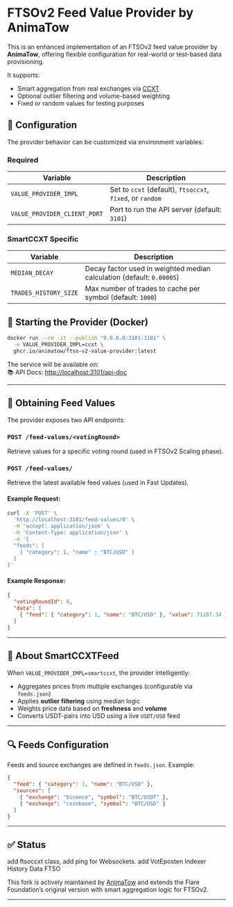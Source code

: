 # FTSOv2 Feed Value Provider by AnimaTow

This is an enhanced implementation of an FTSOv2 feed value provider by **AnimaTow**, offering flexible configuration for real-world or test-based data provisioning.

It supports:
- Smart aggregation from real exchanges via [CCXT](https://ccxt.readthedocs.io/)
- Optional outlier filtering and volume-based weighting
- Fixed or random values for testing purposes

## 🔧 Configuration

The provider behavior can be customized via environment variables:

### Required

| Variable               | Description                                               |
|------------------------|-----------------------------------------------------------|
| `VALUE_PROVIDER_IMPL`  | Set to `ccxt` (default), `ftsoccxt`, `fixed`, or `random` |
| `VALUE_PROVIDER_CLIENT_PORT` | Port to run the API server (default: `3101`)              |

### SmartCCXT Specific

| Variable                      | Description                                                                 |
|-------------------------------|-----------------------------------------------------------------------------|
| `MEDIAN_DECAY`                | Decay factor used in weighted median calculation (default: `0.00005`)      |
| `TRADES_HISTORY_SIZE`         | Max number of trades to cache per symbol (default: `1000`)                 |

## 🚀 Starting the Provider (Docker)

```bash
docker run --rm -it --publish "0.0.0.0:3101:3101" \
  -e VALUE_PROVIDER_IMPL=ccxt \
  ghcr.io/animatow/ftso-v2-value-provider:latest
```

The service will be available on:  
📚 API Docs: [http://localhost:3101/api-doc](http://localhost:3101/api-doc)

---

## 📡 Obtaining Feed Values

The provider exposes two API endpoints:

### `POST /feed-values/<votingRound>`

Retrieve values for a specific voting round (used in FTSOv2 Scaling phase).

### `POST /feed-values/`

Retrieve the latest available feed values (used in Fast Updates).

#### Example Request:

```bash
curl -X 'POST' \
  'http://localhost:3101/feed-values/0' \
  -H 'accept: application/json' \
  -H 'Content-Type: application/json' \
  -d '{
  "feeds": [
    { "category": 1, "name" : "BTC/USD" }
  ]
}'
```

#### Example Response:

```json
{
  "votingRoundId": 0,
  "data": [
    { "feed": { "category": 1, "name": "BTC/USD" }, "value": 71287.34 }
  ]
}
```

---

## 🧠 About SmartCCXTFeed

When `VALUE_PROVIDER_IMPL=smartccxt`, the provider intelligently:

- Aggregates prices from multiple exchanges (configurable via `feeds.json`)
- Applies **outlier filtering** using median logic
- Weights price data based on **freshness** and **volume**
- Converts USDT-pairs into USD using a live `USDT/USD` feed

---

## 🔍 Feeds Configuration

Feeds and source exchanges are defined in `feeds.json`. Example:

```json
{
  "feed": { "category": 1, "name": "BTC/USD" },
  "sources": [
    { "exchange": "binance", "symbol": "BTC/USDT" },
    { "exchange": "coinbase", "symbol": "BTC/USD" }
  ]
}
```

---

## ✅ Status
add ftsoccxt class, 
add ping for Websockets.
add VotEposten Indexer History Data FTSO

This fork is actively maintained by [AnimaTow](https://github.com/AnimaTow) and extends the Flare Foundation’s original version with smart aggregation logic for FTSOv2.

---
